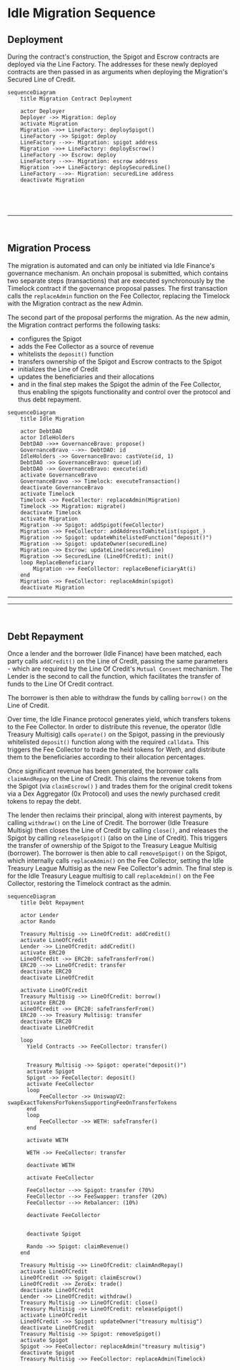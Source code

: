 # Idle Migration Sequence

## Deployment

During the contract's construction, the Spigot and Escrow contracts are deployed via the Line Factory. The addresses for these newly deployed contracts are then passed in as arguments when deploying the Migration's Secured Line of Credit.

```mermaid
sequenceDiagram
    title Migration Contract Deployment

    actor Deployer
    Deployer ->> Migration: deploy
    activate Migration
    Migration ->>+ LineFactory: deploySpigot()
    LineFactory ->> Spigot: deploy
    LineFactory -->>- Migration: spigot address
    Migration ->>+ LineFactory: deployEscrow()
    LineFactory ->> Escrow: deploy
    LineFactory -->>- Migration: escrow address
    Migration ->>+ LineFactory: deploySecuredLine()
    LineFactory -->>- Migration: securedLine address
    deactivate Migration

```
&nbsp;
---
---
&nbsp;

## Migration Process

The migration is automated and can only be initiated via Idle Finance's governance mechanism. An onchain proposal is submitted, which contains two separate steps (transactions) that are executed synchronously by the Timelock contract if the governance proposal passes. The first transaction calls the `replaceAdmin` function on the Fee Collector, replacing the Timelock with the Migration contract as the new Admin.

The second part of the proposal performs the migration. As the new admin, the Migration contract performs the following tasks:

- configures the Spigot
- adds the Fee Collector as a source of revenue
- whitelists the `deposit()` function
- transfers ownership of the Spigot and Escrow contracts to the Spigot
- initializes the Line of Credit
- updates the beneficiaries and their allocations
- and in the final step makes the Spigot the admin of the Fee Collector, thus enabling the spigots functionality and control over the protocol and thus debt repayment.

```mermaid
sequenceDiagram
    title Idle Migration

    actor DebtDAO
    actor IdleHolders
    DebtDAO ->>+ GovernanceBravo: propose()
    GovernanceBravo -->>- DebtDAO: id
    IdleHolders ->> GovernanceBravo: castVote(id, 1)
    DebtDAO ->> GovernanceBravo: queue(id)
    DebtDAO ->> GovernanceBravo: execute(id)
    activate GovernanceBravo
    GovernanceBravo ->> Timelock: executeTransaction()
    deactivate GovernanceBravo
    activate Timelock
    Timelock ->> FeeCollector: replaceAdmin(Migration)
    Timelock ->> Migration: migrate()
    deactivate Timelock
    activate Migration
    Migration ->> Spigot: addSpigot(feeCollector)
    Migration ->> FeeCollector: addAddressToWhitelist(spigot_)
    Migration ->> Spigot: updateWhitelistedFunction("deposit()")
    Migration ->> Spigot: updateOwner(securedLine)
    Migration ->> Escrow: updateLine(securedLine)
    Migration ->> SecuredLine (LineOfCredit): init()
    loop ReplaceBeneficiary
        Migration ->> FeeCollector: replaceBeneficiaryAt(i)
    end
    Migration ->> FeeCollector: replaceAdmin(spigot)
    deactivate Migration

```

---
---
&nbsp;
## Debt Repayment

Once a lender and the borrower (Idle Finance) have been matched, each party calls `addCredit()` on the Line of Credit, passing the same parameters - which are required by the Line Of Credit's `Mutual Consent` mechanism.  The Lender is the second to call the function, which facilitates the transfer of funds to the Line Of Credit contract.

The borrower is then able to withdraw the funds by calling `borrow()` on the Line of Credit.

Over time, the Idle Finance protocol generates yield, which transfers tokens to the Fee Collector.  In order to distribute this revenue, the operator (Idle Treasury Multisig) calls `operate()` on the Spigot, passing in the previously whitelisted `deposit()` function along with the required `calldata`.  This triggers the Fee Collector to trade the held tokens for Weth, and distribute them to the beneficiaries according to their allocation percentages.

Once significant revenue has been generated, the borrower calls `claimAndRepay` on the Line of Credit. This claims the revenue tokens from the Spigot (via `claimEscrow()` ) and trades them for the original credit tokens via a Dex Aggregator (0x Protocol) and uses the newly purchased credit tokens to repay the debt.

The lender then reclaims their principal, along with interest payments, by calling `withdraw()` on the Line of Credit. The borrower (Idle Treasure Multisig) then closes the Line of Credit by calling `close()`, and releases the Spigot by calling `releaseSpigot()` (also on the Line of Credit). This triggers the transfer of ownership of the Spigot to the Treasury League Multisig (borrower). The borrower is then able to call `removeSpigot()` on the Spigot, which internally calls `replaceAdmin()` on the Fee Collector, setting the Idle Treasury League Multisig as the new Fee Collector's admin.  The final step is for the Idle Treasury League multisig to call `replaceAdmin()` on the Fee Collector, restoring the Timelock contract as the admin.



```mermaid
sequenceDiagram
    title Debt Repayment

    actor Lender
    actor Rando

    Treasury Multisig ->> LineOfCredit: addCredit()
    activate LineOfCredit
    Lender ->> LineOfCredit: addCredit()
    activate ERC20
    LineOfCredit ->> ERC20: safeTransferFrom()
    ERC20 -->> LineOfCredit: transfer
    deactivate ERC20
    deactivate LineOfCredit

    activate LineOfCredit
    Treasury Multisig ->> LineOfCredit: borrow()
    activate ERC20
    LineOfCredit ->> ERC20: safeTransferFrom()
    ERC20 -->> Treasury Multisig: transfer
    deactivate ERC20
    deactivate LineOfCredit

    loop
      Yield Contracts ->> FeeCollector: transfer()


      Treasury Multisig ->> Spigot: operate("deposit()")
      activate Spigot
      Spigot ->> FeeCollector: deposit()
      activate FeeCollector
      loop
          FeeCollector ->> UniswapV2: swapExactTokensForTokensSupportingFeeOnTransferTokens
      end
      loop
          FeeCollector ->> WETH: safeTransfer()
      end

      activate WETH

      WETH ->> FeeCollector: transfer

      deactivate WETH

      activate FeeCollector

      FeeCollector -->> Spigot: transfer (70%)
      FeeCollector -->> FeeSwapper: transfer (20%)
      FeeCollector -->> Rebalancer: (10%)

      deactivate FeeCollector


      deactivate Spigot

      Rando ->> Spigot: claimRevenue()
    end

    Treasury Multisig ->> LineOfCredit: claimAndRepay()
    activate LineOfCredit
    LineOfCredit ->> Spigot: claimEscrow()
    LineOfCredit ->> ZeroEx: trade()
    deactivate LineOfCredit
    Lender ->> LineOfCredit: withdraw()
    Treasury Multisig ->> LineOfCredit: close()
    Treasury Multisig ->> LineOfCredit: releaseSpigot()
    activate LineOfCredit
    LineOfCredit ->> Spigot: updateOwner("treasury multisig")
    deactivate LineOfCredit
    Treasury Multisig ->> Spigot: removeSpigot()
    activate Spigot
    Spigot ->> FeeCollector: replaceAdmin("treasury multisig")
    deactivate Spigot
    Treasury Multisig ->> FeeCollector: replaceAdmin(Timelock)




```
